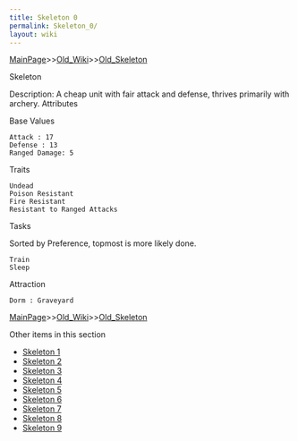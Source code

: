 ```yaml
---
title: Skeleton 0
permalink: Skeleton_0/
layout: wiki
---
```


[MainPage](/keeperrl_wiki/ "wikilink")>>[Old_Wiki](/keeperrl_wiki/Old_Wiki "wikilink")>>[Old_Skeleton](/keeperrl_wiki/Old_Skeleton "wikilink")

Skeleton

Description: A cheap unit with fair attack and defense, thrives primarily with archery.
Attributes

Base Values

    Attack : 17
    Defense : 13
    Ranged Damage: 5

Traits

    Undead
    Poison Resistant
    Fire Resistant
    Resistant to Ranged Attacks

Tasks

Sorted by Preference, topmost is more likely done.

    Train
    Sleep

Attraction

    Dorm : Graveyard

[MainPage](/keeperrl_wiki/ "wikilink")>>[Old_Wiki](/keeperrl_wiki/Old_Wiki "wikilink")>>[Old_Skeleton](/keeperrl_wiki/Old_Skeleton "wikilink")

Other items in this section
-    [Skeleton 1](/keeperrl_wiki/Skeleton_1 "wikilink")
-    [Skeleton 2](/keeperrl_wiki/Skeleton_2 "wikilink")
-    [Skeleton 3](/keeperrl_wiki/Skeleton_3 "wikilink")
-    [Skeleton 4](/keeperrl_wiki/Skeleton_4 "wikilink")
-    [Skeleton 5](/keeperrl_wiki/Skeleton_5 "wikilink")
-    [Skeleton 6](/keeperrl_wiki/Skeleton_6 "wikilink")
-    [Skeleton 7](/keeperrl_wiki/Skeleton_7 "wikilink")
-    [Skeleton 8](/keeperrl_wiki/Skeleton_8 "wikilink")
-    [Skeleton 9](/keeperrl_wiki/Skeleton_9 "wikilink")
